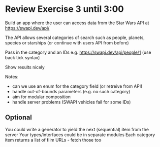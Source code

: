 Review Exercise 3 until 3:00
================= 
Build an app where the user can access data from the Star Wars API at
    https://swapi.dev/api/
 
The API allows several categories of search such as people, planets, species or starships
(or continue with users API from before)

Pass in the category and an IDs
  e.g. https://swapi.dev/api/people/1 (use back tick syntax)

Show results nicely

Notes:
- can we use an enum for the category field (or retreive from API)
- handle out-of-bounds parameters (e.g. no such category)
- aim for modular composition
- handle server problems (SWAPI vehicles fail for some IDs)

Optional
--------
You could write a generator to yield the next (sequential) item from the server
Your types/interfaces could be in separate modules
Each category item returns a list of film URLs - fetch those too